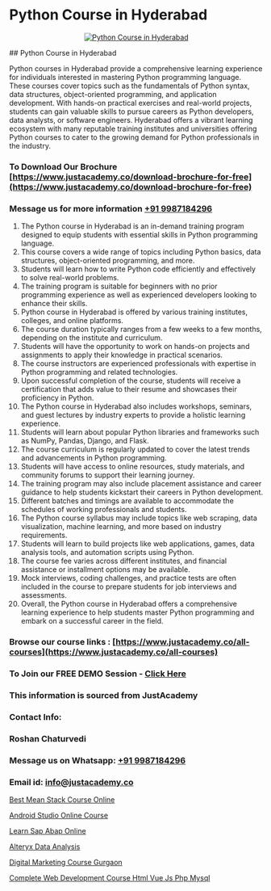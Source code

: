 # Python Course in Hyderabad

<p align="center">
  <a href="https://justacademy.co/course-detail/python-training">
    <img src="https://justacademy.co/storage2/course_image/1709713400_course_image.webp" alt="Python Course in Hyderabad">
  </a>
</p>
## Python Course in Hyderabad

Python courses in Hyderabad provide a comprehensive learning experience for individuals interested in mastering Python programming language. These courses cover topics such as the fundamentals of Python syntax, data structures, object-oriented programming, and application development. With hands-on practical exercises and real-world projects, students can gain valuable skills to pursue careers as Python developers, data analysts, or software engineers. Hyderabad offers a vibrant learning ecosystem with many reputable training institutes and universities offering Python courses to cater to the growing demand for Python professionals in the industry.
### To Download Our Brochure [https://www.justacademy.co/download-brochure-for-free](https://www.justacademy.co/download-brochure-for-free)
### Message us for more information [+91 9987184296](https://api.whatsapp.com/send?phone=919987184296)
1) The Python course in Hyderabad is an in-demand training program designed to equip students with essential skills in Python programming language.
2) This course covers a wide range of topics including Python basics, data structures, object-oriented programming, and more.
3) Students will learn how to write Python code efficiently and effectively to solve real-world problems.
4) The training program is suitable for beginners with no prior programming experience as well as experienced developers looking to enhance their skills.
5) Python course in Hyderabad is offered by various training institutes, colleges, and online platforms.
6) The course duration typically ranges from a few weeks to a few months, depending on the institute and curriculum.
7) Students will have the opportunity to work on hands-on projects and assignments to apply their knowledge in practical scenarios.
8) The course instructors are experienced professionals with expertise in Python programming and related technologies.
9) Upon successful completion of the course, students will receive a certification that adds value to their resume and showcases their proficiency in Python.
10) The Python course in Hyderabad also includes workshops, seminars, and guest lectures by industry experts to provide a holistic learning experience.
11) Students will learn about popular Python libraries and frameworks such as NumPy, Pandas, Django, and Flask.
12) The course curriculum is regularly updated to cover the latest trends and advancements in Python programming.
13) Students will have access to online resources, study materials, and community forums to support their learning journey.
14) The training program may also include placement assistance and career guidance to help students kickstart their careers in Python development.
15) Different batches and timings are available to accommodate the schedules of working professionals and students.
16) The Python course syllabus may include topics like web scraping, data visualization, machine learning, and more based on industry requirements.
17) Students will learn to build projects like web applications, games, data analysis tools, and automation scripts using Python.
18) The course fee varies across different institutes, and financial assistance or installment options may be available.
19) Mock interviews, coding challenges, and practice tests are often included in the course to prepare students for job interviews and assessments.
20) Overall, the Python course in Hyderabad offers a comprehensive learning experience to help students master Python programming and embark on a successful career in the field.

### Browse our course links : [https://www.justacademy.co/all-courses](https://www.justacademy.co/all-courses) 
### To Join our FREE DEMO Session - [Click Here](https://www.justacademy.co/register-for-course-demo)


### This information is sourced from JustAcademy
### Contact Info:
### Roshan Chaturvedi
### Message us on Whatsapp: [+91 9987184296](https://api.whatsapp.com/send?phone=919987184296)
### Email id: [info@justacademy.co](mailto:info@justacademy.co)
                
[Best Mean Stack Course Online](https://www.linkedin.com/pulse/best-mean-stack-course-online-justacademy-ahmedabad-znhpc/)

[Android Studio Online Course](https://www.linkedin.com/pulse/android-studio-online-course-justacademy-pune-relvf/)

[Learn Sap Abap Online](https://medium.com/@mistersumit961/learn-sap-abap-online-2daa3077beb3)

[Alteryx Data Analysis](https://medium.com/@prempja40/alteryx-data-analysis-6f6cf436c614)

[Digital Marketing Course Gurgaon](https://justacademyin.github.io/justacademy/digital-marketing-course-gurgaon)

[Complete Web Development Course Html Vue Js Php Mysql](https://justacademyin.github.io/justacademy/complete-web-development-course-html-vue-js-php-mysql)

